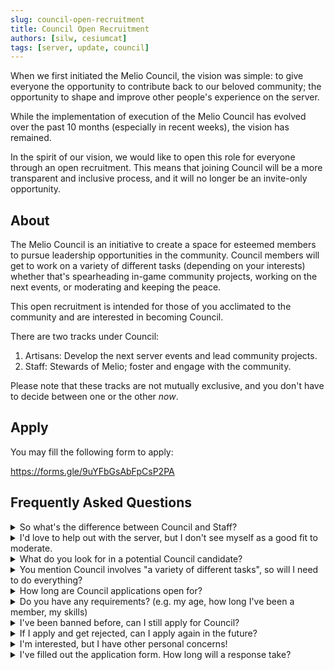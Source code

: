 ```yaml
---
slug: council-open-recruitment
title: Council Open Recruitment
authors: [silw, cesiumcat]
tags: [server, update, council]
---
```


When we first initiated the Melio Council, the vision was simple: 
to give everyone the opportunity to contribute back 
to our beloved community; the opportunity to
shape and improve other people's experience on the server.
<!-- truncate --> 
While the implementation of execution of the Melio Council has evolved 
over the past 10 months (especially in recent weeks), the vision has remained.

In the spirit of our vision, we would like to open this role
for everyone through an open recruitment. This means that joining
Council will be a more transparent and inclusive process, and it will
no longer be an invite-only opportunity.

## About

The Melio Council is an initiative to create a space for esteemed members 
to pursue leadership opportunities in the community. Council members will
get to work on a variety of different tasks (depending
on your interests) whether that's spearheading in-game community projects,
working on the next events, or moderating and keeping the peace.

This open recruitment is intended for those of you acclimated to the
community and are interested in becoming Council.

There are two tracks under Council:
1. Artisans: Develop the next server events and lead community projects.
2. Staff: Stewards of Melio; foster and engage with the community.

Please note that these tracks are not mutually exclusive, and 
you don't have to decide between one or the other *now*.

## Apply

You may fill the following form to apply: 

https://forms.gle/9uYFbGsAbFpCsP2PA

## Frequently Asked Questions

<details>
<summary>So what's the difference between Council and Staff?</summary>

Staff members oversee and guide Council, among other things. Staff also have "final say".
</details>

<details>
<summary>I'd love to help out with the server, but I don't see myself as a good fit to moderate.</summary>

One misconception we're trying to correct is the idea that Council is only for "mod helpers". This is incorrect (see above), so if engaging with the community in a moderation position isn't your cup of tea, then the Artisan track might be for you!
</details>

<details>
<summary>What do you look for in a potential Council candidate?</summary>

There are a lot of factors involved in our selection. Instead of trying to fit
a certain mold of what we need, we suggest applying anyway if you're interested.
What's the worst that could happen?
</details>

<details>
<summary>You mention Council involves "a variety of different tasks", so will 
I need to do everything?</summary>

Nope! We want to give Council the room to do what they're more interested in – 
part of that initiative is the two tracks, artisan and staff.
</details>

<details>
<summary>How long are Council applications open for?</summary>

Tentative, but you can expect them to be open for 1-2 months.
</details>

<details>
<summary>Do you have any requirements? (e.g. my age, how long I've been a member, my skills)</summary>

There are no hard requirements. 

But we encourage folks who’ve been in Melio for at least a month and who bring good vibes and helpful life experience & skills (like being a thoughtful communicator, working through disagreements, or brainstorming on Minecraft-related issues).
</details>

<details>
<summary>I've been banned before, can I still apply for Council?</summary>

Yes.
</details>

<details>
<summary>If I apply and get rejected, can I apply again in the future?</summary>

Yes. Not immediately, but you can re-apply when we re-open Council applications another time.
</details>

<details>
<summary>I'm interested, but I have other personal concerns!</summary>

Feel free to DM silw or CesiumCat about your concerns :)
</details>

<details>
<summary>I've filled out the application form. How long will a response take?</summary>

You can expect a response to take between 1-3 weeks. 
However, we won’t review any more Council applications after application period closes.
</details>
